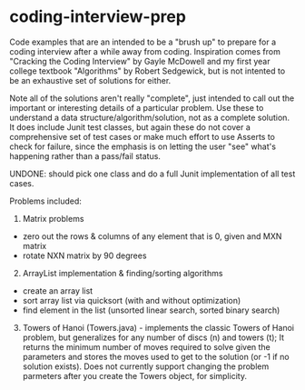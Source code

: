 coding-interview-prep
=====================

Code examples that are an intended to be a "brush up" to prepare for a coding interview after a while away from coding. Inspiration comes from "Cracking the Coding Interview" by Gayle McDowell and my first year college textbook "Algorithms" by Robert Sedgewick, but is not intented to be an exhaustive set of solutions for either. 

Note all of the solutions aren't really "complete", just intended to call out the important or interesting details of a particular problem. Use these to understand a data structure/algorithm/solution, not as a complete solution. It does include Junit test classes, but again these do not cover a comprehensive set of test cases or make much effort to use Asserts to check for failure, since the emphasis is on letting the user "see" what's happening rather than a pass/fail status.

UNDONE: should pick one class and do a full Junit implementation of all test cases.

Problems included:

1) Matrix problems 
  - zero out the rows & columns of any element that is 0, given and MXN matrix
  - rotate NXN matrix by 90 degrees
  
2) ArrayList implementation & finding/sorting algorithms
  - create an array list
  - sort array list via quicksort (with and without optimization)
  - find element in the list (unsorted linear search, sorted binary search)

3) Towers of Hanoi (Towers.java) - implements the classic Towers of Hanoi problem, but generalizes for any number of discs (n) and towers (t); It returns the minimum number of moves required to solve given the parameters and stores the moves used to get to the solution (or -1 if no solution exists). Does not currently support changing the problem parmeters after you create the Towers object, for simplicity.
